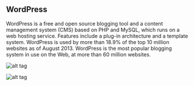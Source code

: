 WordPress
--------------

WordPress is a free and open source blogging tool and a content management system (CMS) based on PHP and MySQL, which runs on a web hosting service. Features include a plug-in architecture and a template system. WordPress is used by more than 18.9% of the top 10 million websites as of August 2013. WordPress is the most popular blogging system in use on the Web, at more than 60 million websites.

![alt tag](http://i.imgur.com/wA7hZtf.png)

![alt tag](http://i.imgur.com/I4wgPux.png)



